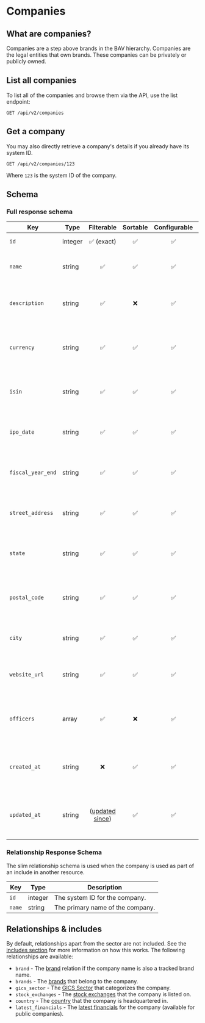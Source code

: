 # Companies

## What are companies?

Companies are a step above brands in the BAV hierarchy. Companies are the legal entities that own brands. These
companies can be privately or publicly owned.

## List all companies

To list all of the companies and browse them via the API, use the list endpoint:

```http request
GET /api/v2/companies
```

## Get a company

You may also directly retrieve a company's details if you already have its system ID.

```http request
GET /api/v2/companies/123
```

Where `123` is the system ID of the company.

## Schema

### Full response schema

| Key               | Type    |                Filterable                 |      Sortable      |    Configurable    | Description                                                     |
|-------------------|---------|:-----------------------------------------:|:------------------:|:------------------:|-----------------------------------------------------------------|
| `id`              | integer |        :white_check_mark: (exact)         | :white_check_mark: | :white_check_mark: | The system ID.                                                  |
| `name`            | string  |            :white_check_mark:             | :white_check_mark: | :white_check_mark: | The primary name of the company.                                |
| `description`     | string  |            :white_check_mark:             |        :x:         | :white_check_mark: | A description of what the company does.                         |
| `currency`        | string  |            :white_check_mark:             | :white_check_mark: | :white_check_mark: | The primary reporting currency for the company.                 |
| `isin`            | string  |            :white_check_mark:             | :white_check_mark: | :white_check_mark: | The company's ISIN number (if public).                          |
| `ipo_date`        | string  |            :white_check_mark:             | :white_check_mark: | :white_check_mark: | When the company first had its initial public offering.         |
| `fiscal_year_end` | string  |            :white_check_mark:             | :white_check_mark: | :white_check_mark: | The month when the company's fiscal year ends.                  |
| `street_address`  | string  |            :white_check_mark:             | :white_check_mark: | :white_check_mark: | The street address for the company's listed HQ.                 |
| `state`           | string  |            :white_check_mark:             | :white_check_mark: | :white_check_mark: | The state/region for the company's listed HQ.                   |
| `postal_code`     | string  |            :white_check_mark:             | :white_check_mark: | :white_check_mark: | The zip/postal code for the company's listed HQ.                |
| `city`            | string  |            :white_check_mark:             | :white_check_mark: | :white_check_mark: | The city for the company's listed HQ.                           |
| `website_url`     | string  |            :white_check_mark:             | :white_check_mark: | :white_check_mark: | The company's primary website URL.                              |
| `officers`        | array   |            :white_check_mark:             |        :x:         | :white_check_mark: | An array of names and roles of the registered company officers. |
| `created_at`      | string  |                    :x:                    | :white_check_mark: | :white_check_mark: | A datetime string when this company was first created.          |
| `updated_at`      | string  | ([updated since](../customizing/filters)) | :white_check_mark: | :white_check_mark: | A datetime string when this company was last updated.           |

### Relationship Response Schema

The slim relationship schema is used when the company is used as part of an include in another resource.

| Key    | Type    | Description                      |
|--------|---------|----------------------------------|
| `id`   | integer | The system ID for the company.   |
| `name` | string  | The primary name of the company. |

## Relationships & includes

By default, relationships apart from the sector are not included. See
the [includes section](../customizing/includes) for more information on how this works. The following relationships
are available:

- `brand` - The [brand](brands.md) relation if the company name is also a tracked brand name.
- `brands` - The [brands](brands.md) that belong to the company.
- `gics_sector` - The [GICS Sector](gics-sectors.md) that categorizes the company.
- `stock_exchanges` - The [stock exchanges](stock-exchanges.md) that the company is listed on.
- `country` - The [country](countries.md) that the company is headquartered in.
- `latest_financials` - The [latest financials](./latest-financials.md) for the company (available for public
  companies).
